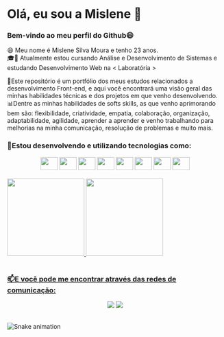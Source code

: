 # Olá, eu sou a Mislene 👋
### Bem-vindo ao meu perfil do Github😄

😄 Meu nome é Mislene Silva Moura e tenho 23 anos. 
<br>
🎓📕 Atualmente estou cursando Análise e Desenvolvimento de Sistemas e estudando Desenvolvimento Web na < Laboratória >

📌Este repositório é um portfólio dos meus estudos relacionados a desenvolvimento Front-end, e aqui você encontrará uma visão geral das minhas habilidades técnicas e dos projetos em que venho desenvolvendo. <br>
📊Dentre as minhas habilidades de softs skills, as que venho aprimorando bem são: flexibilidade, criatividade, empatia, colaboração, organização, adaptabilidade, agilidade, aprender a aprender e venho trabalhando para melhorias na minha comunicação, resolução de problemas e muito mais.

### 📕Estou desenvolvendo e utilizando tecnologias como:
<div align="center">
  <img height="30" width="40" src="https://cdn.jsdelivr.net/gh/devicons/devicon/icons/adonisjs/adonisjs-original.svg"/>
  <img height="30" width="40" src="https://cdn.jsdelivr.net/gh/devicons/devicon/icons/adonisjs/adonisjs-original.svg"/>
  <img height="30" width="40" src="https://cdn.jsdelivr.net/gh/devicons/devicon/icons/adonisjs/adonisjs-original.svg"/>
  <img height="30" width="40" src="https://cdn.jsdelivr.net/gh/devicons/devicon/icons/adonisjs/adonisjs-original.svg"/>
  <img height="30" width="40" src="https://cdn.jsdelivr.net/gh/devicons/devicon/icons/adonisjs/adonisjs-original.svg"/>
  <img height="30" width="40" src="https://cdn.jsdelivr.net/gh/devicons/devicon/icons/adonisjs/adonisjs-original.svg"/>
  <img height="30" width="40" src="https://cdn.jsdelivr.net/gh/devicons/devicon/icons/adonisjs/adonisjs-original.svg"/>
  <img height="30" width="40" src="https://cdn.jsdelivr.net/gh/devicons/devicon/icons/adonisjs/adonisjs-original.svg"/>
</div>

<br>

<div>
<a href="https://github.com/MisleneSM">
<img height="180em" src="https://github-readme-stats.vercel.app/api/top-langs/?username=MisleneSM&layout=compact&langs_count=7&theme=dracula"/>
<img height="180em" src="https://github-readme-stats.vercel.app/api?username=MisleneSM&show_icons=true&theme=dracula&include_all_commits=true&count_private=true"/>
</div>
  
<br>

### 📫E você pode me encontrar através das redes de comunicação:
<div align="center">
  <a href = "mailto:mislene.moura2000@gmail.com"><img src="https://img.shields.io/badge/Gmail-D14836?style=for-the-badge&logo=gmail&logoColor=white" target="_blank"></a>
  <a href="https://www.linkedin.com/in/mislene-silva-moura-1211531b4/" target="_blank"><img src="https://img.shields.io/badge/-LinkedIn-%230077B5?style=for-the-badge&logo=linkedin&logoColor=white" target="_blank"></a>
</div>

<br>

![Snake animation](https://github.com/MisleneSM/MisleneSM/blob/output/github-contribution-grid-snake.svg)
